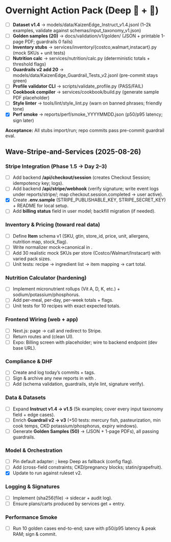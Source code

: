 # Overnight Action Pack (Deep 🐋 + 🦙)

- [ ] **Dataset v1.4** → models/data/KaizenEdge_Instruct_v1.4.jsonl (1–2k examples, validate against schemas/input_taxonomy_v1.json)
- [ ] **Golden samples (20)** → docs/validation/v1/golden/ (JSON + printable 1-page PDF; guardrails 0 fails)
- [ ] **Inventory stubs** → services/inventory/{costco,walmart,instacart}.py (mock SKUs + unit tests)
- [ ] **Nutrition calc** → services/nutrition/calc.py (deterministic totals + threshold flags)
- [ ] **Guardrails v2 add 20** → models/data/KaizenEdge_Guardrail_Tests_v2.jsonl (pre-commit stays green)
- [ ] **Profile validator CLI** → scripts/validate_profile.py (PASS/FAIL)
- [ ] **Cookbook compiler** → services/cookbook/build.py (generate sample PDF placeholder)
- [ ] **Style linter** → tools/lint/style_lint.py (warn on banned phrases; friendly tone)
- [x] **Perf smoke** → reports/perf/smoke_YYYYMMDD.json (p50/p95 latency; sign later)

**Acceptance:** All stubs import/run; repo commits pass pre-commit guardrail eval.

## Wave-Stripe-and-Services (2025-08-26)

### Stripe Integration (Phase 1.5 → Day 2–3)
- [ ] Add backend **/api/checkout/session** (creates Checkout Session; idempotency key; logs).
- [ ] Add backend **/api/stripe/webhook** (verify signature; write event logs under reports/stripe/; map checkout.session.completed → user active).
- [x] Create **.env.sample** (STRIPE_PUBLISHABLE_KEY, STRIPE_SECRET_KEY) + README for local setup.
- [ ] Add **billing status** field in user model; backfill migration (if needed).

### Inventory & Pricing (toward real data)
- [ ] Define **Item** schema v1 (SKU, gtin, store_id, price, unit, allergens, nutrition map, stock_flag).
- [ ] Write normalizer mock→canonical in .
- [ ] Add 30 realistic mock SKUs per store (Costco/Walmart/Instacart) with varied pack sizes.
- [ ] Unit tests: recipe → ingredient list → item mapping → cart total.

### Nutrition Calculator (hardening)
- [ ] Implement micronutrient rollups (Vit A, D, K, etc.) + sodium/potassium/phosphorus.
- [ ] Add per-meal, per-day, per-week totals + flags.
- [ ] Unit tests for 10 recipes with exact expected totals.

### Frontend Wiring (web + app)
- [ ] Next.js:  page → call  and redirect to Stripe.
- [ ] Return routes  and  (clean UI).
- [ ] Expo: Billing screen with placeholder; wire to backend endpoint (dev base URL).

### Compliance & DHF
- [ ] Create  and log today’s commits + tags.
- [ ] Sign & archive any new reports in  with .
- [ ] Add  (schema validation, guardrails, style lint, signature verify).

### Data & Datasets
- [ ] Expand **Instruct v1.4 → v1.5** (5k examples; cover every input taxonomy field + edge cases).
- [ ] Enrich **Guardrail v2 → v3** (+50 tests: mercury fish, pasteurization, min cook temps, CKD potassium/phosphorus, expiry windows).
- [ ] Generate **Golden Samples (50)** →  (JSON + 1-page PDFs), all passing guardrails.

### Model & Orchestration
- [ ] Pin default adapter: ; keep Deep as fallback (config flag).
- [ ] Add  (cross-field constraints; CKD/pregnancy blocks; statin/grapefruit).
- [x] Update  to run against ruleset v2.

### Logging & Signatures
- [ ] Implement  (sha256(file) → sidecar + audit log).
- [ ] Ensure plans/carts produced by services get  +  entry.

### Performance Smoke
- [ ] Run 10 golden cases end-to-end; save  with p50/p95 latency & peak RAM; sign & commit.

